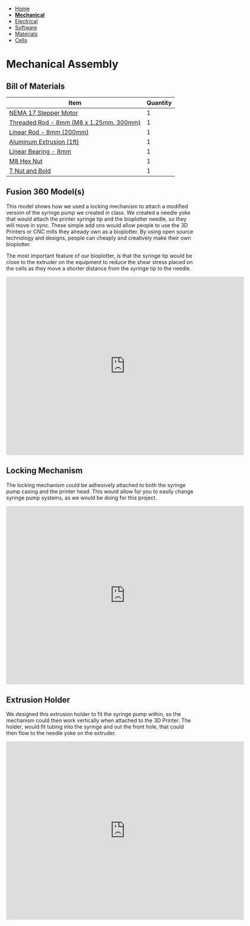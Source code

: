 - [Home](/3-DPrintingCornealOrganoids/index)
- **[Mechanical](/3-DPrintingCornealOrganoids/mechanical)**
- [Electrical](/3-DPrintingCornealOrganoids/electrical)
- [Software](/3-DPrintingCornealOrganoids/software)
- [Materials](/3-DPrintingCornealOrganoids/materials)
- [Cells](/3-DPrintingCornealOrganoids/cells)


# Mechanical Assembly
## Bill of Materials

Item         | Quantity
------------ | -------------
[NEMA 17 Stepper Motor](https://www.mcmaster.com/6627T66/) | 1
[Threaded Rod - 8mm (M8 x 1.25mm, 300mm)](https://www.mcmaster.com/1078N32) | 1
[Linear Rod - 8mm (200mm)](https://www.mcmaster.com/6112K44/) | 1
[Aluminum Extrusion (1ft)](https://www.mcmaster.com/47065T107-47065T418/) | 1
[Linear Bearing - 8mm](https://www.mcmaster.com/61205K75/) | 1
[M8 Hex Nut](https://www.mcmaster.com/90592A022/) | 1
[T Nut and Bold](https://www.mcmaster.com/47065T139/) | 1


## Fusion 360 Model(s)

This model shows how we used a locking mechanism to attach a modified version of the syringe pump we created in class. We created a needle yoke that would attach the printer syringe tip and the bioplotter needle, so they will move in sync. These simple add ons would allow people to use the 3D Printers or CNC mills they already own as a bioplotter. By using open source technology and designs, people can cheaply and creatively make their own bioplotter. 

The most important feature of our bioplotter, is that the syringe tip would be close to the extruder on the equipment to reduce the shear stress placed on the cells as they move a shorter distance from the syringe tip to the needle.


<iframe src="https://vanderbilt422.autodesk360.com/shares/public/SH56a43QTfd62c1cd968c1158255f6743d91?mode=embed" width="640" height="480" allowfullscreen="true" webkitallowfullscreen="true" mozallowfullscreen="true"  frameborder="0"></iframe>

## Locking Mechanism

The locking mechanism could be adhesively attached to both the syringe pump casing and the printer head. This would allow for you to easily change syringe pump systems, as we would be doing for this project.

<iframe src="https://vanderbilt422.autodesk360.com/shares/public/SH56a43QTfd62c1cd968bcf9f4e74fc85d3e?mode=embed" width="640" height="480" allowfullscreen="true" webkitallowfullscreen="true" mozallowfullscreen="true"  frameborder="0"></iframe>

## Extrusion Holder

We designed this extrusion holder to fit the syringe pump within, so the mechanism could then work vertically when attached to the 3D Printer. The holder, would fit tubing into the syringe and out the front hole, that could then flow to the needle yoke on the extruder. 

<iframe src="https://vanderbilt422.autodesk360.com/shares/public/SH56a43QTfd62c1cd9681d317e25834465e0?mode=embed" width="640" height="480" allowfullscreen="true" webkitallowfullscreen="true" mozallowfullscreen="true"  frameborder="0"></iframe>







